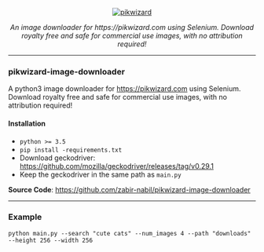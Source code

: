 <p align="center">
  <a href="#"><img src="https://picsum.photos/200/300" alt="pikwizard"></a>
</p>
<p align="center">
    <em>An image downloader for https://pikwizard.com using Selenium. Download royalty free and safe for commercial use images, with no attribution required!</em>
</p>


---
### pikwizard-image-downloader
A python3 image downloader for https://pikwizard.com using Selenium. Download royalty free and safe for commercial use images, with no attribution required!

#### Installation

* `python >= 3.5`
* `pip install -requirements.txt`
* Download geckodriver: https://github.com/mozilla/geckodriver/releases/tag/v0.29.1
* Keep the geckodriver in the same path as `main.py`


**Source Code**: <a href="https://github.com/zabir-nabil/pikwizard-image-downloader" target="_blank">https://github.com/zabir-nabil/pikwizard-image-downloader</a>

---

### Example

```
python main.py --search "cute cats" --num_images 4 --path "downloads" --height 256 --width 256
```

